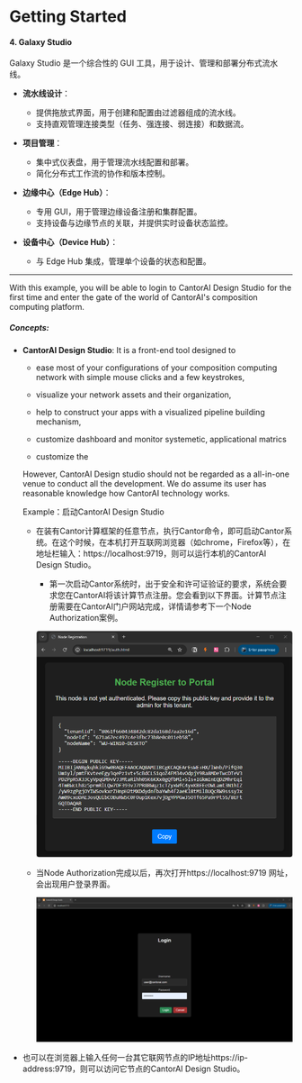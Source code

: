 # Getting Started

#### **4. Galaxy Studio**

Galaxy Studio 是一个综合性的 GUI 工具，用于设计、管理和部署分布式流水线。

- **流水线设计**：
  - 提供拖放式界面，用于创建和配置由过滤器组成的流水线。
  - 支持直观管理连接类型（任务、强连接、弱连接）和数据流。

- **项目管理**：
  - 集中式仪表盘，用于管理流水线配置和部署。
  - 简化分布式工作流的协作和版本控制。

- **边缘中心（Edge Hub）**：
  - 专用 GUI，用于管理边缘设备注册和集群配置。
  - 支持设备与边缘节点的关联，并提供实时设备状态监控。

- **设备中心（Device Hub）**：
  - 与 Edge Hub 集成，管理单个设备的状态和配置。

---

With this example, you will be able to login to CantorAI Design Studio for the first time and enter the gate of the world of CantorAI's composition computing platform. 

##### Concepts:

- **CantorAI Design Studio**: It is a front-end tool designed to 

  - ease most of your configurations of your composition computing network with simple mouse clicks and a few keystrokes,

  - visualize your network assets and their organization, 

  - help to construct your apps with a visualized pipeline building mechanism,

  - customize dashboard and monitor systemetic, applicational  matrics

  - customize the 

  However, CantorAI Design studio should not be regarded as a all-in-one venue to conduct all the development. We do assume its user has reasonable knowledge how CantorAI technology works. 

  

  Example：启动CantorAI Design Studio

  - 在装有Cantor计算框架的任意节点，执行Cantor命令，即可启动Cantor系统。在这个时候，在本机打开互联网浏览器（如chrome，Firefox等），在地址栏输入：https://localhost:9719，则可以运行本机的CantorAI Design Studio。

    - 第一次启动Cantor系统时，出于安全和许可证验证的要求，系统会要求您在CantorAI将该计算节点注册。您会看到以下界面。计算节点注册需要在CantorAI门户网站完成，详情请参考下一个Node Authorization案例。

    ![image-20250410163804589](images/need-authorization.png)

  - 当Node Authorization完成以后，再次打开https://localhost:9719 网址，会出现用户登录界面。

    ![image-20250410143752245](images/login-screenshot.png)

- 也可以在浏览器上输入任何一台其它联网节点的IP地址https://ip-address:9719，则可以访问它节点的CantorAI Design Studio。
